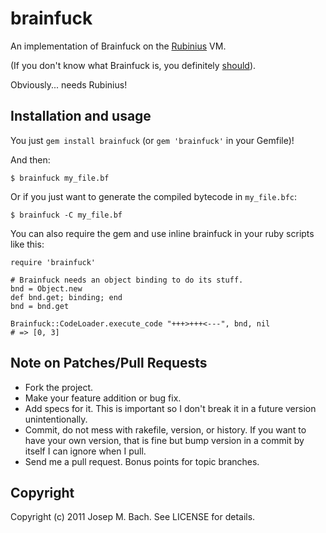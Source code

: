 # brainfuck

An implementation of Brainfuck on the [Rubinius](http://rubini.us) VM.

(If you don't know what Brainfuck is, you definitely
[should](http://en.wikipedia.org/wiki/Brainfuck)).

Obviously... needs Rubinius!

## Installation and usage

You just `gem install brainfuck` (or `gem 'brainfuck'` in your Gemfile)!

And then: 

    $ brainfuck my_file.bf

Or if you just want to generate the compiled bytecode in `my_file.bfc`:

    $ brainfuck -C my_file.bf

You can also require the gem and use inline brainfuck in your ruby scripts like this:

    require 'brainfuck'

    # Brainfuck needs an object binding to do its stuff.
    bnd = Object.new
    def bnd.get; binding; end
    bnd = bnd.get

    Brainfuck::CodeLoader.execute_code "+++>+++<---", bnd, nil
    # => [0, 3]


## Note on Patches/Pull Requests
 
* Fork the project.
* Make your feature addition or bug fix.
* Add specs for it. This is important so I don't break it in a
  future version unintentionally.
* Commit, do not mess with rakefile, version, or history.
  If you want to have your own version, that is fine but bump version
  in a commit by itself I can ignore when I pull.
* Send me a pull request. Bonus points for topic branches.

## Copyright

Copyright (c) 2011 Josep M. Bach. See LICENSE for details.

